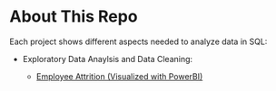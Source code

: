 # About This Repo

Each project shows different aspects needed to analyze data in SQL:

  * Exploratory Data Anaylsis and Data Cleaning:
    
      * [Employee Attrition (Visualized with PowerBI)](SQLProjects/EmployeeAttrition)
